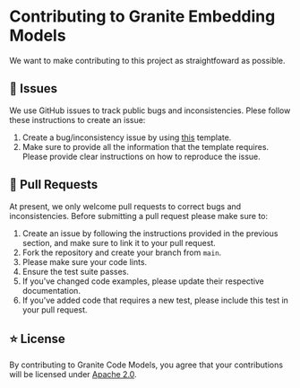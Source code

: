 # Contributing to Granite Embedding Models
We want to make contributing to this project as straightfoward as possible.

## :memo: Issues
We use GitHub issues to track public bugs and inconsistencies. Plese follow these instructions to create an issue:
1. Create a bug/inconsistency issue by using [this](./.github/ISSUE_TEMPLATE/01_bug_inconsistency_report.md) template.
2. Make sure to provide all the information that the template requires. Please provide clear instructions on how to reproduce the issue.

## :hammer: Pull Requests
At present, we only welcome pull requests to correct bugs and inconsistencies. Before submitting a pull request please make sure to:
1. Create an issue by following the instructions provided in the previous section, and make sure to link it to your pull request.
2. Fork the repository and create your branch from `main`.
3. Please make sure your code lints.
4. Ensure the test suite passes.
5. If you've changed code examples, please update their respective documentation.
6. If you've added code that requires a new test, please include this test in your pull request.

## :star: License
By contributing to Granite Code Models, you agree that your contributions will be
licensed under [Apache 2.0](./LICENSE).
